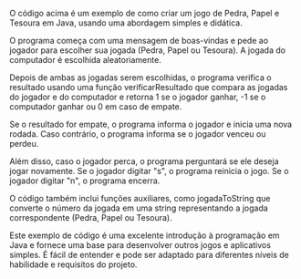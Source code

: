 O código acima é um exemplo de como criar um jogo de Pedra, Papel e Tesoura em Java, usando uma abordagem simples e didática.

O programa começa com uma mensagem de boas-vindas e pede ao jogador para escolher sua jogada (Pedra, Papel ou Tesoura). A jogada do computador é escolhida aleatoriamente.

Depois de ambas as jogadas serem escolhidas, o programa verifica o resultado usando uma função verificarResultado que compara as jogadas do jogador e do computador e retorna 1 se o jogador ganhar, -1 se o computador ganhar ou 0 em caso de empate.

Se o resultado for empate, o programa informa o jogador e inicia uma nova rodada. Caso contrário, o programa informa se o jogador venceu ou perdeu.

Além disso, caso o jogador perca, o programa perguntará se ele deseja jogar novamente. Se o jogador digitar "s", o programa reinicia o jogo. Se o jogador digitar "n", o programa encerra.

O código também inclui funções auxiliares, como jogadaToString que converte o número da jogada em uma string representando a jogada correspondente (Pedra, Papel ou Tesoura).

Este exemplo de código é uma excelente introdução à programação em Java e fornece uma base para desenvolver outros jogos e aplicativos simples. É fácil de entender e pode ser adaptado para diferentes níveis de habilidade e requisitos do projeto.

